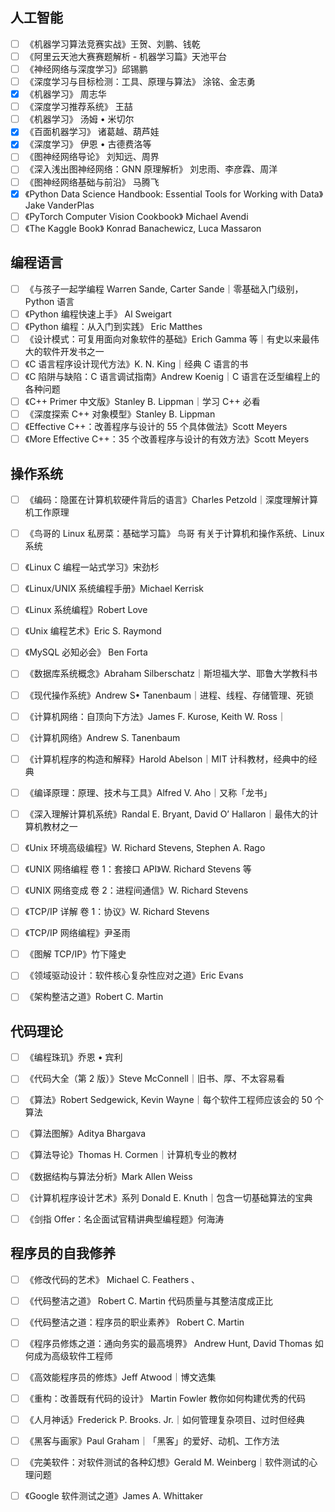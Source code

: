## 人工智能

- [ ] 《机器学习算法竞赛实战》王贺、刘鹏、钱乾
- [ ] 《阿里云天池大赛赛题解析 - 机器学习篇》天池平台
- [ ] 《神经网络与深度学习》邱锡鹏
- [ ] 《深度学习与目标检测：工具、原理与算法》  涂铭、金志勇
- [x] 《机器学习》  周志华
- [ ] 《深度学习推荐系统》  王喆
- [ ] 《机器学习》  汤姆 • 米切尔
- [x] 《百面机器学习》  诸葛越、葫芦娃
- [x] 《深度学习》  伊恩 • 古德费洛等
- [ ] 《图神经网络导论》  刘知远、周界
- [ ] 《深入浅出图神经网络：GNN 原理解析》  刘忠雨、李彦霖、周洋
- [ ] 《图神经网络基础与前沿》  马腾飞
- [x] 《Python Data Science Handbook: Essential Tools for Working with Data》  Jake VanderPlas
- [ ] 《PyTorch Computer Vision Cookbook》  Michael Avendi
- [ ] 《The Kaggle Book》  Konrad Banachewicz, Luca Massaron

## 编程语言

- [ ] 《与孩子一起学编程 Warren Sande, Carter Sande｜零基础入门级别，Python 语言
- [ ] 《Python 编程快速上手》  Al Sweigart
- [ ] 《Python 编程：从入门到实践》  Eric Matthes
- [ ] 《设计模式：可复用面向对象软件的基础》Erich Gamma 等｜有史以来最伟大的软件开发书之一
- [ ] 《C 语言程序设计现代方法》K. N. King｜经典 C 语言的书
- [ ] 《C 陷阱与缺陷：C 语言调试指南》Andrew Koenig｜C 语言在泛型编程上的各种问题
- [ ] 《C++ Primer 中文版》Stanley B. Lippman｜学习 C++ 必看
- [ ] 《深度探索 C++ 对象模型》Stanley B. Lippman
- [ ] 《Effective C++：改善程序与设计的 55 个具体做法》Scott Meyers
- [ ] 《More Effective C++：35 个改善程序与设计的有效方法》Scott Meyers

## 操作系统

- [ ] 《编码：隐匿在计算机软硬件背后的语言》Charles Petzold｜深度理解计算机工作原理
- [ ] 《鸟哥的 Linux 私房菜：基础学习篇》  鸟哥  有关于计算机和操作系统、Linux 系统
- [ ] 《Linux C 编程一站式学习》宋劲杉
- [ ] 《Linux/UNIX 系统编程手册》Michael Kerrisk
- [ ] 《Linux 系统编程》Robert Love
- [ ] 《Unix 编程艺术》Eric S. Raymond
- [ ] 《MySQL 必知必会》  Ben Forta
- [ ] 《数据库系统概念》Abraham Silberschatz｜斯坦福大学、耶鲁大学教科书
- [ ] 《现代操作系统》Andrew S• Tanenbaum｜进程、线程、存储管理、死锁
- [ ] 《计算机网络：自顶向下方法》James F. Kurose, Keith W. Ross｜
- [ ] 《计算机网络》Andrew S. Tanenbaum
- [ ] 《计算机程序的构造和解释》Harold Abelson｜MIT 计科教材，经典中的经典
- [ ] 《编译原理：原理、技术与工具》Alfred V. Aho｜又称「龙书」
- [ ] 《深入理解计算机系统》Randal E. Bryant, David O’ Hallaron｜最伟大的计算机教材之一
- [ ] 《Unix 环境高级编程》W. Richard Stevens, Stephen A. Rago
- [ ] 《UNIX 网络编程 卷 1：套接口 API》W. Richard Stevens 等
- [ ] 《UNIX 网络变成 卷 2：进程间通信》W. Richard Stevens
- [ ] 《TCP/IP 详解 卷 1：协议》W. Richard Stevens
- [ ] 《TCP/IP 网络编程》尹圣雨
- [ ] 《图解 TCP/IP》竹下隆史
- [ ] 《领域驱动设计：软件核心复杂性应对之道》Eric Evans
- [ ] 《架构整洁之道》Robert C. Martin


## 代码理论

- [ ] 《编程珠玑》乔恩 • 宾利
- [ ] 《代码大全（第 2 版）》Steve McConnell｜旧书、厚、不太容易看
- [ ] 《算法》Robert Sedgewick, Kevin Wayne｜每个软件工程师应该会的 50 个算法
- [ ] 《算法图解》Aditya Bhargava
- [ ] 《算法导论》Thomas H. Cormen｜计算机专业的教材
- [ ] 《数据结构与算法分析》Mark Allen Weiss
- [ ] 《计算机程序设计艺术》系列 Donald E. Knuth｜包含一切基础算法的宝典

- [ ] 《剑指 Offer：名企面试官精讲典型编程题》何海涛

## 程序员的自我修养

- [ ] 《修改代码的艺术》  Michael C. Feathers  、
- [ ] 《代码整洁之道》  Robert C. Martin  代码质量与其整洁度成正比
- [ ] 《代码整洁之道：程序员的职业素养》  Robert C. Martin
- [ ] 《程序员修炼之道：通向务实的最高境界》  Andrew Hunt, David Thomas  如何成为高级软件工程师
- [ ] 《高效能程序员的修炼》Jeff Atwood｜博文选集
- [ ] 《重构：改善既有代码的设计》  Martin Fowler  教你如何构建优秀的代码
- [ ] 《人月神话》Frederick P. Brooks. Jr.｜如何管理复杂项目、过时但经典
- [ ] 《黑客与画家》Paul Graham｜「黑客」的爱好、动机、工作方法
- [ ] 《完美软件：对软件测试的各种幻想》Gerald M. Weinberg｜软件测试的心理问题
- [ ] 《Google 软件测试之道》James A. Whittaker



